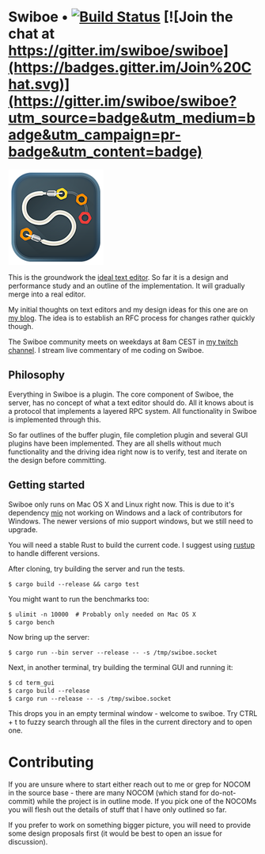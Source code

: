 # Swiboe • [![Build Status](https://travis-ci.org/swiboe/swiboe.svg)](https://travis-ci.org/swiboe/swiboe) [![Join the chat at https://gitter.im/swiboe/swiboe](https://badges.gitter.im/Join%20Chat.svg)](https://gitter.im/swiboe/swiboe?utm_source=badge&utm_medium=badge&utm_campaign=pr-badge&utm_content=badge)

![Swiboe logo](/assets/icon_square/192.png?raw=true])

This is the groundwork the [ideal text
editor](http://www.sirver.net/blog/2015/08/04/the-ideal-text-editor/). So far it
is a design and performance study and an outline of the implementation. It will
gradually merge into a real editor.

My initial thoughts on text editors and my design ideas for this one are on [my
blog](http://sirver.net). The idea is to establish an RFC process for changes
rather quickly though.

The Swiboe community meets on weekdays at 8am CEST in [my twitch
channel](http://www.twitch.tv/sirverii). I stream live commentary of me coding
on Swiboe.

## Philosophy

Everything in Swiboe is a plugin. The core component of Swiboe, the server, has
no concept of what a text editor should do. All it knows about is a protocol that implements a
layered RPC system. All functionality in Swiboe is implemented through this.

So far outlines of the buffer plugin, file completion plugin and several GUI
plugins have been implemented. They are all shells without much functionality
and the driving idea right now is to verify, test and iterate on the design before
committing.

## Getting started

Swiboe only runs on Mac OS X and Linux right now. This is due to it's dependency
[mio](https://github.com/carllerche/mio) not working on Windows and a lack of
contributors for Windows. The newer versions of mio support windows, but we still need to upgrade.

You will need a stable Rust to build the current code. I suggest using
[rustup](https://rustup.rs) to handle different versions.

After cloning, try building the server and run the tests.

~~~~
$ cargo build --release && cargo test
~~~~

You might want to run the benchmarks too:

~~~~
$ ulimit -n 10000  # Probably only needed on Mac OS X
$ cargo bench
~~~~

Now bring up the server:

~~~~
$ cargo run --bin server --release -- -s /tmp/swiboe.socket
~~~~


Next, in another terminal, try building the terminal GUI and running it:

~~~
$ cd term_gui
$ cargo build --release
$ cargo run --release -- -s /tmp/swiboe.socket
~~~

This drops you in an empty terminal window - welcome to swiboe. Try CTRL + t to
fuzzy search through all the files in the current directory and to open one.

# Contributing

If you are unsure where to start either reach out to me or grep for NOCOM in the
source base - there are many NOCOM (which stand for do-not-commit) while the
project is in outline mode. If you pick one of the NOCOMs you will flesh out the
details of stuff that I have only outlined so far.

If you prefer to work on something bigger picture, you will need to provide some design
proposals first (it would be best to open an issue for discussion).
